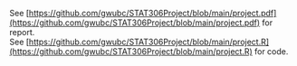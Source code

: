 See [https://github.com/gwubc/STAT306Project/blob/main/project.pdf](https://github.com/gwubc/STAT306Project/blob/main/project.pdf) for report. \
See [https://github.com/gwubc/STAT306Project/blob/main/project.R](https://github.com/gwubc/STAT306Project/blob/main/project.R) for code.
